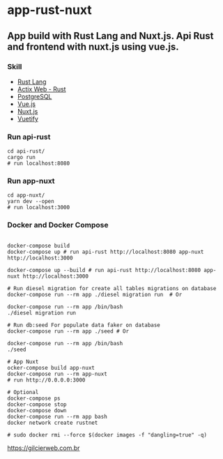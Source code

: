 # app-rust-nuxt
## App build with Rust Lang and Nuxt.js. Api Rust and frontend with nuxt.js using vue.js.

### Skill

- [Rust Lang](https://www.rust-lang.org/)
- [Actix Web - Rust](https://actix.rs/)
- [PostgreSQL](https://www.postgresql.org/)
- [Vue.js](https://vuejs.org/)
- [Nuxt.js](https://nuxt.com/)
- [Vuetify](https://vuetifyjs.com/)

### Run api-rust

```shell
cd api-rust/
cargo run
# run localhost:8080

```

### Run app-nuxt

```shell
cd app-nuxt/
yarn dev --open
# run localhost:3000

```

### Docker and Docker Compose

```shell

docker-compose build
docker-compose up # run api-rust http://localhost:8080 app-nuxt http://localhost:3000

docker-compose up --build # run api-rust http://localhost:8080 app-nuxt http://localhost:3000

# Run diesel migration for create all tables migrations on database
docker-compose run --rm app ./diesel migration run  # Or

docker-compose run --rm app /bin/bash
./diesel migration run

# Run db:seed For populate data faker on database
docker-compose run --rm app ./seed # Or

docker-compose run --rm app /bin/bash
./seed

# App Nuxt
ocker-compose build app-nuxt
docker-compose run --rm app-nuxt
# run http://0.0.0.0:3000

# Optional
docker-compose ps
docker-compose stop
docker-compose down
docker-compose run --rm app bash
docker network create rustnet

# sudo docker rmi --force $(docker images -f "dangling=true" -q)

```


https://gilcierweb.com.br
